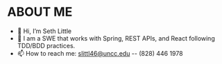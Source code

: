 # ABOUT ME
- 👋 Hi, I’m Seth Little
- 👀 I am a SWE that works with Spring, REST APIs, and React following TDD/BDD practices.
- 📫 How to reach me: slittl46@uncc.edu -- (828) 446 1978

<!---
slittl46/slittl46 is a ✨ special ✨ repository because its `README.md` (this file) appears on your GitHub profile.
You can click the Preview link to take a look at your changes.
--->




